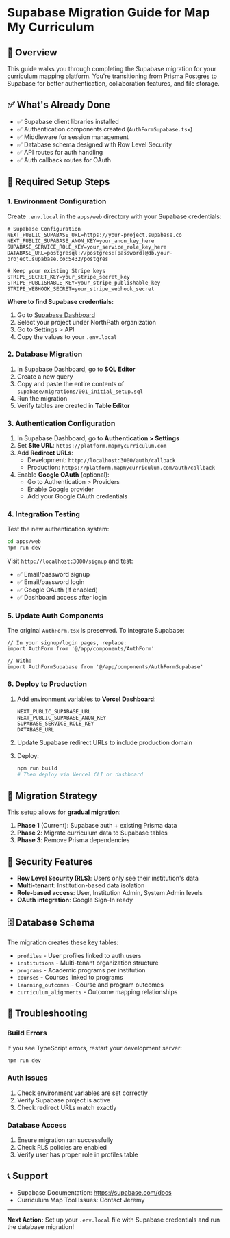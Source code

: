 # Supabase Migration Guide for Map My Curriculum

## 🎯 Overview
This guide walks you through completing the Supabase migration for your curriculum mapping platform. You're transitioning from Prisma Postgres to Supabase for better authentication, collaboration features, and file storage.

## ✅ What's Already Done
- ✅ Supabase client libraries installed
- ✅ Authentication components created (`AuthFormSupabase.tsx`)
- ✅ Middleware for session management
- ✅ Database schema designed with Row Level Security
- ✅ API routes for auth handling
- ✅ Auth callback routes for OAuth

## 🔧 Required Setup Steps

### 1. Environment Configuration
Create `.env.local` in the `apps/web` directory with your Supabase credentials:

```env
# Supabase Configuration
NEXT_PUBLIC_SUPABASE_URL=https://your-project.supabase.co
NEXT_PUBLIC_SUPABASE_ANON_KEY=your_anon_key_here
SUPABASE_SERVICE_ROLE_KEY=your_service_role_key_here
DATABASE_URL=postgresql://postgres:[password]@db.your-project.supabase.co:5432/postgres

# Keep your existing Stripe keys
STRIPE_SECRET_KEY=your_stripe_secret_key
STRIPE_PUBLISHABLE_KEY=your_stripe_publishable_key
STRIPE_WEBHOOK_SECRET=your_stripe_webhook_secret
```

**Where to find Supabase credentials:**
1. Go to [Supabase Dashboard](https://supabase.com/dashboard)
2. Select your project under NorthPath organization
3. Go to Settings > API
4. Copy the values to your `.env.local`

### 2. Database Migration
1. In Supabase Dashboard, go to **SQL Editor**
2. Create a new query
3. Copy and paste the entire contents of `supabase/migrations/001_initial_setup.sql`
4. Run the migration
5. Verify tables are created in **Table Editor**

### 3. Authentication Configuration
1. In Supabase Dashboard, go to **Authentication > Settings**
2. Set **Site URL**: `https://platform.mapmycurriculum.com`
3. Add **Redirect URLs**:
   - Development: `http://localhost:3000/auth/callback`
   - Production: `https://platform.mapmycurriculum.com/auth/callback`
4. Enable **Google OAuth** (optional):
   - Go to Authentication > Providers
   - Enable Google provider
   - Add your Google OAuth credentials

### 4. Integration Testing
Test the new authentication system:

```bash
cd apps/web
npm run dev
```

Visit `http://localhost:3000/signup` and test:
- ✅ Email/password signup
- ✅ Email/password login  
- ✅ Google OAuth (if enabled)
- ✅ Dashboard access after login

### 5. Update Auth Components
The original `AuthForm.tsx` is preserved. To integrate Supabase:

```tsx
// In your signup/login pages, replace:
import AuthForm from '@/app/components/AuthForm'

// With:
import AuthFormSupabase from '@/app/components/AuthFormSupabase'
```

### 6. Deploy to Production
1. Add environment variables to **Vercel Dashboard**:
   ```
   NEXT_PUBLIC_SUPABASE_URL
   NEXT_PUBLIC_SUPABASE_ANON_KEY
   SUPABASE_SERVICE_ROLE_KEY
   DATABASE_URL
   ```

2. Update Supabase redirect URLs to include production domain

3. Deploy:
   ```bash
   npm run build
   # Then deploy via Vercel CLI or dashboard
   ```

## 🔄 Migration Strategy
This setup allows for **gradual migration**:

1. **Phase 1** (Current): Supabase auth + existing Prisma data
2. **Phase 2**: Migrate curriculum data to Supabase tables
3. **Phase 3**: Remove Prisma dependencies

## 🔐 Security Features
- **Row Level Security (RLS)**: Users only see their institution's data
- **Multi-tenant**: Institution-based data isolation
- **Role-based access**: User, Institution Admin, System Admin levels
- **OAuth integration**: Google Sign-In ready

## 🗄️ Database Schema
The migration creates these key tables:
- `profiles` - User profiles linked to auth.users
- `institutions` - Multi-tenant organization structure  
- `programs` - Academic programs per institution
- `courses` - Courses linked to programs
- `learning_outcomes` - Course and program outcomes
- `curriculum_alignments` - Outcome mapping relationships

## 🚨 Troubleshooting

### Build Errors
If you see TypeScript errors, restart your development server:
```bash
npm run dev
```

### Auth Issues
1. Check environment variables are set correctly
2. Verify Supabase project is active
3. Check redirect URLs match exactly

### Database Access
1. Ensure migration ran successfully
2. Check RLS policies are enabled
3. Verify user has proper role in profiles table

## 📞 Support
- Supabase Documentation: https://supabase.com/docs
- Curriculum Map Tool Issues: Contact Jeremy

---

**Next Action:** Set up your `.env.local` file with Supabase credentials and run the database migration!
